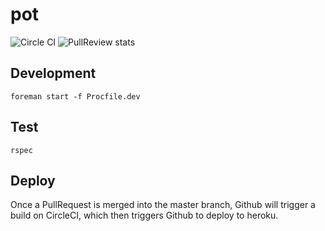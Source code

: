 # pot

![Circle CI](https://circleci.com/gh/dunyakirkali/pot.svg?style=svg)
![PullReview stats](https://www.pullreview.com/github/dunyakirkali/pot/badges/develop.svg?token=7e7aa54dc544690452872d70b20e4465)

## Development

``` foreman start -f Procfile.dev ```

## Test

``` rspec  ```

## Deploy

Once a PullRequest is merged into the master branch, Github will trigger a build on CircleCI,
which then triggers Github to deploy to heroku.
